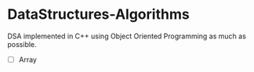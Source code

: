 # DataStructures-Algorithms
DSA implemented in C++ using Object Oriented Programming as much as possible.
- [ ] Array
